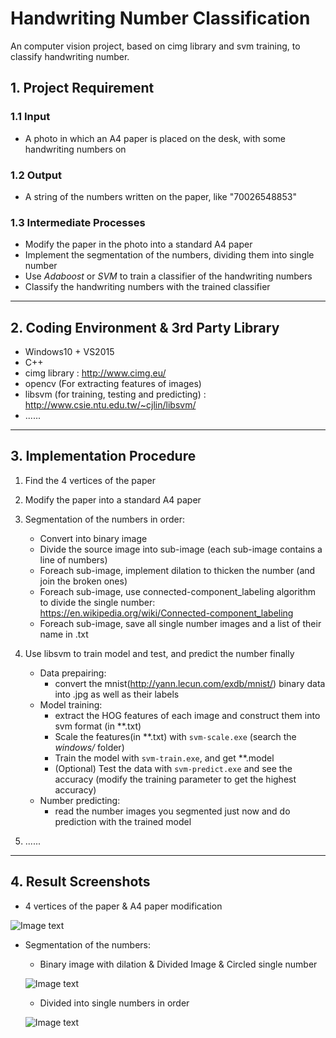 # Handwriting Number Classification
An computer vision project, based on cimg library and svm training, to classify handwriting number.


## 1. Project Requirement
### 1.1 Input
- A photo in which an A4 paper is placed on the desk, with some handwriting numbers on
### 1.2 Output
- A string of the numbers written on the paper, like "70026548853"
### 1.3 Intermediate Processes
- Modify the paper in the photo into a standard A4 paper
- Implement the segmentation of the numbers, dividing them into single number
- Use _Adaboost_ or _SVM_ to train a classifier of the handwriting numbers
- Classify the handwriting numbers with the trained classifier

---

## 2. Coding Environment & 3rd Party Library
- Windows10 + VS2015
- C++
- cimg library : http://www.cimg.eu/
- opencv (For extracting features of images)
- libsvm (for training, testing and predicting) : http://www.csie.ntu.edu.tw/~cjlin/libsvm/
- ......

---

## 3. Implementation Procedure
1. Find the 4 vertices of the paper
1. Modify the paper into a standard A4 paper
1. Segmentation of the numbers in order:
    - Convert into binary image
    - Divide the source image into sub-image (each sub-image contains a line of numbers)
    - Foreach sub-image, implement dilation to thicken the number (and join the broken ones)
    - Foreach sub-image, use connected-component_labeling algorithm to divide the single number: 
    https://en.wikipedia.org/wiki/Connected-component_labeling
    - Foreach sub-image, save all single number images and a list of their name in .txt

1. Use libsvm to train model and test, and predict the number finally
    - Data prepairing: 
        - convert the mnist(http://yann.lecun.com/exdb/mnist/) binary data into .jpg as well as their labels
    - Model training: 
        - extract the HOG features of each image and construct them into svm format (in **.txt)
        - Scale the features(in **.txt) with `svm-scale.exe` (search the _windows/_ folder)
        - Train the model with `svm-train.exe`, and get **.model
        - (Optional) Test the data with `svm-predict.exe` and see the accuracy (modify the training parameter to get the highest accuracy)
    - Number predicting: 
        - read the number images you segmented just now and do prediction with the trained model
        
1. ......

---

## 4. Result Screenshots
- 4 vertices of the paper & A4 paper modification

![Image text](https://github.com/MarkMoHR/HandwritingNumberClassification/raw/master/ResultScreenshots/1.png)
- Segmentation of the numbers:

    - Binary image with dilation & Divided Image & Circled single number
    
    ![Image text](https://github.com/MarkMoHR/HandwritingNumberClassification/raw/master/ResultScreenshots/2.png)
    - Divided into single numbers in order
    
    ![Image text](https://github.com/MarkMoHR/HandwritingNumberClassification/raw/master/ResultScreenshots/singleNumbers.png)

